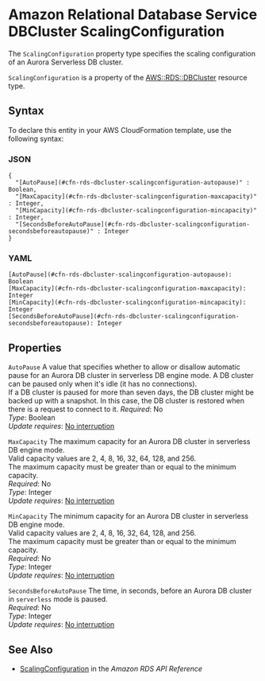 # Amazon Relational Database Service DBCluster ScalingConfiguration<a name="aws-properties-rds-dbcluster-scalingconfiguration"></a>

<a name="aws-properties-rds-dbcluster-scalingconfiguration-description"></a>The `ScalingConfiguration` property type specifies the scaling configuration of an Aurora Serverless DB cluster\.

<a name="aws-properties-rds-dbcluster-scalingconfiguration-inheritance"></a> `ScalingConfiguration` is a property of the [AWS::RDS::DBCluster](aws-resource-rds-dbcluster.md) resource type\.

## Syntax<a name="aws-properties-rds-dbcluster-scalingconfiguration-syntax"></a>

To declare this entity in your AWS CloudFormation template, use the following syntax:

### JSON<a name="aws-properties-rds-dbcluster-scalingconfiguration-syntax.json"></a>

```
{
  "[AutoPause](#cfn-rds-dbcluster-scalingconfiguration-autopause)" : Boolean,
  "[MaxCapacity](#cfn-rds-dbcluster-scalingconfiguration-maxcapacity)" : Integer,
  "[MinCapacity](#cfn-rds-dbcluster-scalingconfiguration-mincapacity)" : Integer,
  "[SecondsBeforeAutoPause](#cfn-rds-dbcluster-scalingconfiguration-secondsbeforeautopause)" : Integer
}
```

### YAML<a name="aws-properties-rds-dbcluster-scalingconfiguration-syntax.yaml"></a>

```
[AutoPause](#cfn-rds-dbcluster-scalingconfiguration-autopause): Boolean
[MaxCapacity](#cfn-rds-dbcluster-scalingconfiguration-maxcapacity): Integer
[MinCapacity](#cfn-rds-dbcluster-scalingconfiguration-mincapacity): Integer
[SecondsBeforeAutoPause](#cfn-rds-dbcluster-scalingconfiguration-secondsbeforeautopause): Integer
```

## Properties<a name="aws-properties-rds-dbcluster-scalingconfiguration-properties"></a>

`AutoPause`  <a name="cfn-rds-dbcluster-scalingconfiguration-autopause"></a>
A value that specifies whether to allow or disallow automatic pause for an Aurora DB cluster in serverless DB engine mode\. A DB cluster can be paused only when it's idle \(it has no connections\)\.  
If a DB cluster is paused for more than seven days, the DB cluster might be backed up with a snapshot\. In this case, the DB cluster is restored when there is a request to connect to it\.
*Required*: No  
*Type*: Boolean  
*Update requires*: [No interruption](using-cfn-updating-stacks-update-behaviors.md#update-no-interrupt)

`MaxCapacity`  <a name="cfn-rds-dbcluster-scalingconfiguration-maxcapacity"></a>
The maximum capacity for an Aurora DB cluster in serverless DB engine mode\.  
Valid capacity values are 2, 4, 8, 16, 32, 64, 128, and 256\.  
The maximum capacity must be greater than or equal to the minimum capacity\.  
*Required*: No  
*Type*: Integer  
*Update requires*: [No interruption](using-cfn-updating-stacks-update-behaviors.md#update-no-interrupt)

`MinCapacity`  <a name="cfn-rds-dbcluster-scalingconfiguration-mincapacity"></a>
The minimum capacity for an Aurora DB cluster in serverless DB engine mode\.  
Valid capacity values are 2, 4, 8, 16, 32, 64, 128, and 256\.  
The maximum capacity must be greater than or equal to the minimum capacity\.  
*Required*: No  
*Type*: Integer  
*Update requires*: [No interruption](using-cfn-updating-stacks-update-behaviors.md#update-no-interrupt)

`SecondsBeforeAutoPause`  <a name="cfn-rds-dbcluster-scalingconfiguration-secondsbeforeautopause"></a>
The time, in seconds, before an Aurora DB cluster in `serverless` mode is paused\.  
*Required*: No  
*Type*: Integer  
*Update requires*: [No interruption](using-cfn-updating-stacks-update-behaviors.md#update-no-interrupt)

## See Also<a name="aws-properties-rds-dbcluster-scalingconfiguration-seealso"></a>
+ [ScalingConfiguration](https://docs.aws.amazon.com/AmazonRDS/latest/APIReference/API_ScalingConfiguration.html) in the *Amazon RDS API Reference*